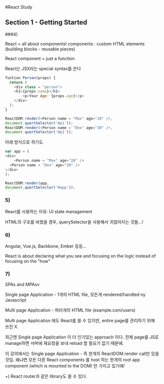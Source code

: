 #React Study 

## Section 1 - Getting Started

###4)

React = all about components!
components : custom HTML elements (building blocks - reusable pieces)

React component = just a function

React는 JSX라는 special syntax를 쓴다

```javascript
funtion Person(props) {
  return (
    <div class = "person">
    <h1>{props.name}</h1>
		<p>Your Age: {props.age}</p>
    </div>
  );
}

ReactDOM.render(<Person name = "Max" age="28" />,
document.quertSelector('#p1'));
ReactDOM.render(<Person name = "Dex" age="30" />,
document.quertSelector('#p2'));
```

아래 방식으로 하기도

```javascript
var app = (
<div>
	<Person name = "Max" age="28" />
  <Person name = "Dex" age="30" />
</div>
);

ReactDOM.render(app,
document.quertSelector('#app'));
```

### 5)

React를 사용하는 이유: UI state management

HTML의 구조를 바꿨을 경우, querySelector을 사용해서 귀찮아지는 것들…!

### 6)

Angular, Vue.js, Backbone, Ember 등등...

React is about declaring what you see and focusing on the logic instead of focusing on the "how"

### 7)

SPAs and MPAsv 

Single page Application - 1개의 HTML file, 모든게 rendered/handled ny Javascript

Multi page Application - 여러개의 HTML file (example.com/users)

Multi page Application 에도 React를 쓸 수 있지만, entire page를 관리하기 위해 쓰진 X.

최근엔 Single page Application 이 더 인기있는 approach 이다. 전체 page를 JS로 manage하면 서버에 재요청을 보내 reload 할 필요가 없기 때문에.

이 강의에서는 Single page Application - 즉 한개의 ReactDOM.render call만 있을 것임.
왜냐면 모든 다른 React components 를 host 하는 한개의 root app component (which is mounted to the DOM) 만 가지고 있기에!

+) React router과 같은 library도 쓸 수 있다.